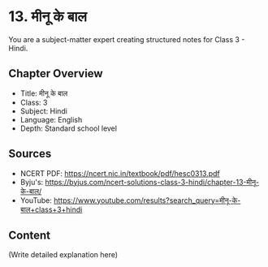 # 13. मीनू के बाल

You are a subject-matter expert creating structured notes for Class 3 - Hindi.

## Chapter Overview
- Title: मीनू के बाल
- Class: 3
- Subject: Hindi
- Language: English
- Depth: Standard school level

## Sources
- NCERT PDF: https://ncert.nic.in/textbook/pdf/hesc0313.pdf
- Byju's: https://byjus.com/ncert-solutions-class-3-hindi/chapter-13-मीनू-के-बाल/
- YouTube: https://www.youtube.com/results?search_query=मीनू-के-बाल+class+3+hindi

## Content
(Write detailed explanation here)

